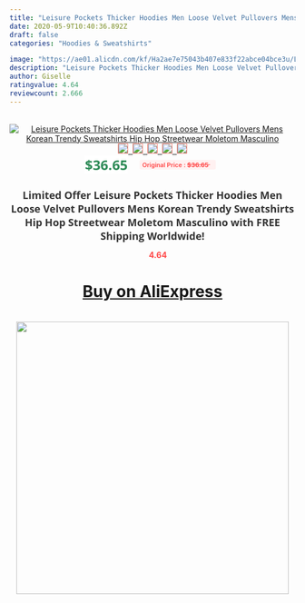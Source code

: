 ```yaml
---
title: "Leisure Pockets Thicker Hoodies Men Loose Velvet Pullovers Mens Korean Trendy Sweatshirts Hip Hop Streetwear Moletom Masculino"
date: 2020-05-9T10:40:36.892Z
draft: false
categories: "Hoodies & Sweatshirts"

image: "https://ae01.alicdn.com/kf/Ha2ae7e75043b407e833f22abce04bce3u/Leisure-Pockets-Thicker-Hoodies-Men-Loose-Velvet-Pullovers-Mens-Korean-Trendy-Sweatshirts-Hip-Hop-Streetwear-Moletom.jpg"
description: "Leisure Pockets Thicker Hoodies Men Loose Velvet Pullovers Mens Korean Trendy Sweatshirts Hip Hop Streetwear Moletom Masculino"
author: Giselle
ratingvalue: 4.64
reviewcount: 2.666
---
```

<br>
<div style="text-align: center;">
<a href="https://s.click.aliexpress.com/e/_ArYfZx" target="_blank" rel="nofollow noopener noreferrer"><img alt="Leisure Pockets Thicker Hoodies Men Loose Velvet Pullovers Mens Korean Trendy Sweatshirts Hip Hop Streetwear Moletom Masculino" class="magnifier-image" src="https://ae01.alicdn.com/kf/Ha2ae7e75043b407e833f22abce04bce3u/Leisure-Pockets-Thicker-Hoodies-Men-Loose-Velvet-Pullovers-Mens-Korean-Trendy-Sweatshirts-Hip-Hop-Streetwear-Moletom.jpg_640x640.jpg">
<br>
<img style="border:1px solid salmon" src="https://ae01.alicdn.com/kf/Ha2ae7e75043b407e833f22abce04bce3u/Leisure-Pockets-Thicker-Hoodies-Men-Loose-Velvet-Pullovers-Mens-Korean-Trendy-Sweatshirts-Hip-Hop-Streetwear-Moletom.jpg_120x120.jpg">&nbsp;&nbsp;<img style="border:1px solid salmon" src="https://ae01.alicdn.com/kf/H6c0ece113ce347b48bbb3195531690fbU/Leisure-Pockets-Thicker-Hoodies-Men-Loose-Velvet-Pullovers-Mens-Korean-Trendy-Sweatshirts-Hip-Hop-Streetwear-Moletom.jpg_120x120.jpg">&nbsp;&nbsp;<img style="border:1px solid salmon" src="https://ae01.alicdn.com/kf/Hb1136b1e045b4dc0be4c7a657448408eh/Leisure-Pockets-Thicker-Hoodies-Men-Loose-Velvet-Pullovers-Mens-Korean-Trendy-Sweatshirts-Hip-Hop-Streetwear-Moletom.jpg_120x120.jpg">&nbsp;&nbsp;<img style="border:1px solid salmon" src="https://ae01.alicdn.com/kf/H2776198e85dd488ea43c9a48d4729982t/Leisure-Pockets-Thicker-Hoodies-Men-Loose-Velvet-Pullovers-Mens-Korean-Trendy-Sweatshirts-Hip-Hop-Streetwear-Moletom.jpg_120x120.jpg">&nbsp;&nbsp;<img style="border:1px solid salmon" src="https://ae01.alicdn.com/kf/H9e115a0ed6f14450a0dfbdf48dd31173t/Leisure-Pockets-Thicker-Hoodies-Men-Loose-Velvet-Pullovers-Mens-Korean-Trendy-Sweatshirts-Hip-Hop-Streetwear-Moletom.jpg_120x120.jpg"></a></div><br0>
<div style="text-align: center;"><span style="background-color: white; border: 0px; box-sizing: border-box; color: seagreen; display: inline-block; font-family: &quot;open sans&quot; , &quot;arial&quot; , &quot;helvetica&quot; , sans-serif , &quot;heiti&quot;; font-size: 24px; font-stretch: inherit; font-weight: 700; line-height: inherit; margin: 0px 10px 0px 0px; padding: 0px; vertical-align: middle;">$36.65 </span>
<span style="background: rgb(255 , 241 , 241); border-radius: 3px; border: 0px; box-sizing: border-box; color: #ff4747; display: inline-block; font-family: inherit; font-size: 12px; font-stretch: inherit; font-style: inherit; font-variant: inherit; font-weight: 600; line-height: inherit; margin: 0px; padding: 2px 5px; transform: scale(0.9); vertical-align: middle;">Original Price : <b style="text-decoration: line-through;">$36.65 </b> &nbsp;&nbsp;</span></div>
<h1 style="color: #333333; display: inline-block; font-family: &quot;open sans&quot; , &quot;arial&quot; , &quot;helvetica&quot; , sans-serif , &quot;heiti&quot;; font-size: 18px; font-stretch: inherit; font-weight: 700; text-align: center;">Limited Offer Leisure Pockets Thicker Hoodies Men Loose Velvet Pullovers Mens Korean Trendy Sweatshirts Hip Hop Streetwear Moletom Masculino with FREE Shipping Worldwide!</h1>
<div style="color: #ff4747; text-align: center;">
<img src="https://4.bp.blogspot.com/-M0ZcTcb-5uY/XleCXlxnR4I/AAAAAAAAAEc/OrjgMkXV1oMQFaCRZj5HQwOCBcu3w1FegCPcBGAYYCw/s1600/star.png" style="height: 15px;">&nbsp;<b>4.64</b></div>
<div class="button_cont" align="center"><a class="buynow_a" href="https://s.click.aliexpress.com/e/_ArYfZx" target="_blank" rel="nofollow noopener noreferrer"><H1>Buy on AliExpress</H1></a></div><br>
<div class="separator" style="clear: both; text-align: center;">
<img src="https://lh3.googleusercontent.com/-pTy5HemUv9M/XlePHvY0dAI/AAAAAAAAAE4/0nX5iRUoIWY8eMW9Dpxeirr157OZliDIgCLcBGAsYHQ/s1600/badge.gif" width="480">
</div>
